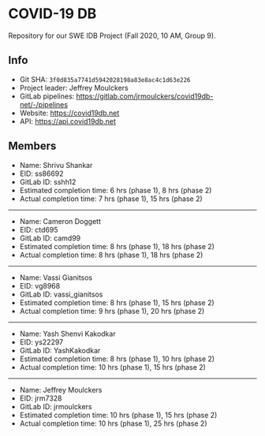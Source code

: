 # COVID-19 DB

Repository for our SWE IDB Project (Fall 2020, 10 AM, Group 9).

## Info

- Git SHA: `3f0d835a7741d5942028198a83e8ac4c1d63e226`
- Project leader: Jeffrey Moulckers
- GitLab pipelines: https://gitlab.com/jrmoulckers/covid19db-net/-/pipelines
- Website: https://covid19db.net
- API: https://api.covid19db.net

## Members

- Name: Shrivu Shankar
- EID: ss86692
- GitLab ID: sshh12
- Estimated completion time: 6 hrs (phase 1), 8 hrs (phase 2)
- Actual completion time: 7 hrs (phase 1), 15 hrs (phase 2)

---

- Name: Cameron Doggett
- EID: ctd695
- GitLab ID: camd99
- Estimated completion time: 8 hrs (phase 1), 18 hrs (phase 2)
- Actual completion time: 8 hrs (phase 1), 18 hrs (phase 2)

---

- Name: Vassi Gianitsos
- EID: vg8968
- GitLab ID: vassi_gianitsos
- Estimated completion time: 8 hrs (phase 1), 15 hrs (phase 2)
- Actual completion time: 9 hrs (phase 1), 20 hrs (phase 2)

---

- Name: Yash Shenvi Kakodkar
- EID: ys22297
- GitLab ID: YashKakodkar
- Estimated completion time: 8 hrs (phase 1), 10 hrs (phase 2)
- Actual completion time: 10 hrs (phase 1), 15 hrs (phase 2)

---

- Name: Jeffrey Moulckers
- EID: jrm7328
- GitLab ID: jrmoulckers
- Estimated completion time: 10 hrs (phase 1), 15 hrs (phase 2)
- Actual completion time: 10 hrs (phase 1), 25 hrs (phase 2)

